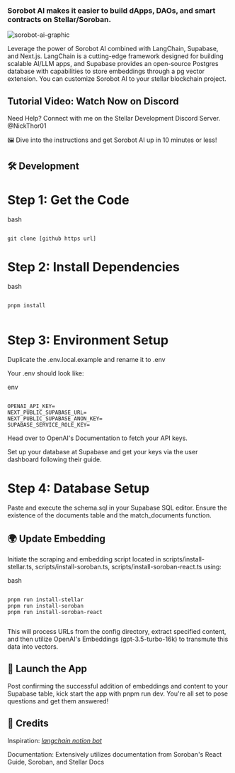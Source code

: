 
### Sorobot AI makes it easier to build dApps, DAOs, and smart contracts on Stellar/Soroban.

![sorobot-ai-graphic](https://github.com/iKooruHQ/sorobot-ai/assets/124317926/1ae14817-1752-4cbc-8932-53f2f273e244)

Leverage the power of Sorobot AI combined with LangChain, Supabase, and Next.js. LangChain is a cutting-edge framework designed for building scalable AI/LLM apps, and Supabase provides an open-source Postgres database with capabilities to store embeddings through a pg vector extension. You can customize Sorobot AI to your stellar blockchain project.

## Tutorial Video: Watch Now on Discord
Need Help? Connect with me on the Stellar Development Discord Server. @NickThor01

🖼️ Dive into the instructions and get Sorobot AI up in 10 minutes or less!

## 🛠️ Development

# Step 1: Get the Code
bash
```

git clone [github https url]

```

# Step 2: Install Dependencies

bash
```

pnpm install


```

# Step 3: Environment Setup

Duplicate the .env.local.example and rename it to .env

Your .env should look like:

env
```

OPENAI_API_KEY=
NEXT_PUBLIC_SUPABASE_URL=
NEXT_PUBLIC_SUPABASE_ANON_KEY=
SUPABASE_SERVICE_ROLE_KEY=

```

Head over to OpenAI's Documentation to fetch your API keys.

Set up your database at Supabase and get your keys via the user dashboard following their guide.

# Step 4: Database Setup

Paste and execute the schema.sql in your Supabase SQL editor. Ensure the existence of the documents table and the match_documents function.

## 🌍 Update Embedding

Initiate the scraping and embedding script located in scripts/install-stellar.ts, scripts/install-soroban.ts, scripts/install-soroban-react.ts using:

bash
```

pnpm run install-stellar
pnpm run install-soroban
pnpm run install-soroban-react


```

This will process URLs from the config directory, extract specified content, and then utilize OpenAI's Embeddings (gpt-3.5-turbo-16k) to transmute this data into vectors.

## 🚀 Launch the App

Post confirming the successful addition of embeddings and content to your Supabase table, kick start the app with pnpm run dev. You're all set to pose questions and get them answered!

## 📜 Credits

Inspiration: *[langchain notion bot](https://github.com/mayooear/notion-chat-langchain)*


Documentation: Extensively utilizes documentation from Soroban's React Guide, Soroban, and Stellar Docs
